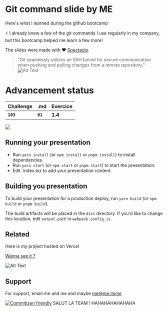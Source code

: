 # Git command slide by ME

Here's what I learned during the github bootcamp

⚡️ I already knew a few of the git commands I use regularly in my company, but this bootcamp helped me learn a few more!

The slides were made with ❤️ [Spectacle](https://github.com/FormidableLabs/spectacle/).

> "Git seamlessly utilizes an SSH tunnel for secure communication when pushing and pulling changes from a remote repository."
![Alt Text](https://i.gifer.com/origin/e7/e798e4c638748ac160b94154e2707101_w200.webp)


# Advancement status

| Challenge | .md     | Exercice                      |
| :-------- | :------- | :-------------------------------- |
| **`103`**      | **`01`** | **1.4**  |


![](https://geps.dev/progress/80)

## Running your presentation
- Run `yarn install` (or `npm install` or `pnpm install`) to install dependencies.
- Run `yarn start` (or `npm start` or `pnpm start`) to start the presentation.
- Edit `index.tsx to add your presentation content.

## Building you presentation

To build your presentation for a production deploy, run `yarn build` (or `npm build` or `pnpm build`).

The build artifacts will be placed in the `dist` directory. If you'd like to change this location, edit `output.path` in `webpack.config.js`.

## Related

Here is my project hosted on Vercel

[Wanna see it ?](https://github.com/matiassingers/awesome-readme)

![Alt Text](https://i.gifer.com/origin/c2/c235dcca4deaf78ddf61480be9e4a889_w200.webp)

## Support

For support, email me and me and maybe me@me.itsme

[![Commitizen friendly](https://img.shields.io/badge/commitizen-friendly-brightgreen.svg)](http://commitizen.github.io/cz-cli/)
SALUT LA TEAM ! HAHAHAHAHAHAHA